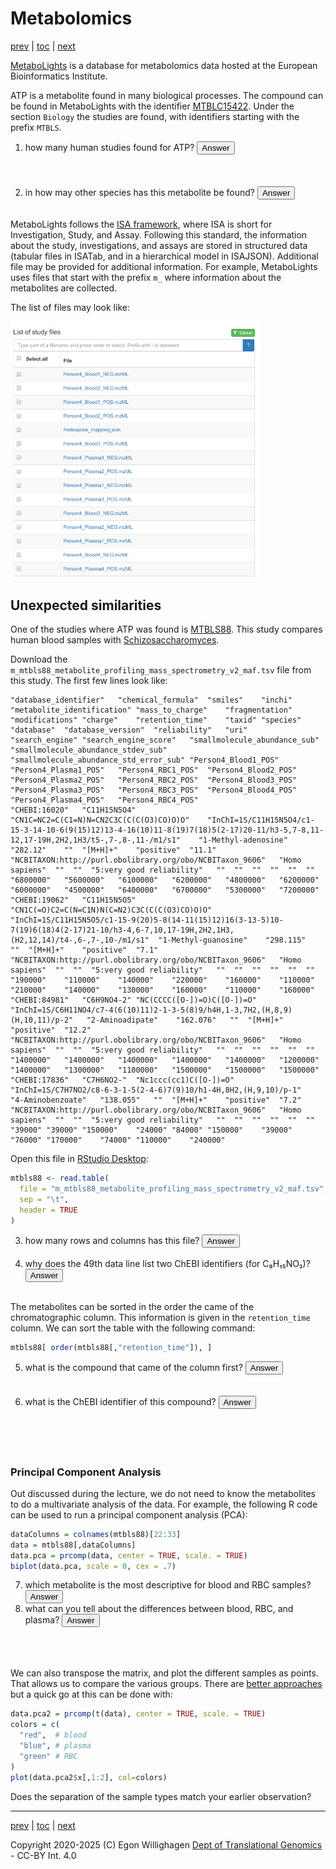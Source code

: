 # Metabolomics

[prev](./identification.md) | [toc](./README.md) | [next](pathways.md)

<script>
  function toggleAnswer(id) {
  var answer = document.getElementById(id);
  if (answer.style.visibility === "hidden" ||
      answer.style.visibility === "none") {
    answer.style.visibility = "visible";
  } else {
    answer.style.visibility = "hidden";
  }
}
</script>

[MetaboLights](https://www.ebi.ac.uk/metabolights/) is a database
for metabolomics data hosted at the European Bioinformatics Institute.

ATP is a metabolite found in many biological processes. The compound
can be found in MetaboLights with the identifier
[MTBLC15422](https://www.ebi.ac.uk/metabolights/MTBLC15422). Under
the section `Biology` the studies are found, with identifiers starting
with the prefix `MTBLS`.

1. how many human studies found for ATP? <button onclick="toggleAnswer('q1')">Answer</button><span id="q1" style="visibility: hidden"> when you search via [https://www.ebi.ac.uk/metabolights/search](https://www.ebi.ac.uk/metabolights/search), at the time of writing, it lists 23 studies, with MTBLS87 being the oldest identifier.</span>
2. in how may other species has this metabolite be found? <button onclick="toggleAnswer('q2')">Answer</button><span id="q2" style="visibility: hidden"> The page lists more than ten other species.</span>

MetaboLights follows the [ISA framework](https://isa-tools.org/),
where ISA is short for Investigation, Study, and Assay. Following this standard, the information
about the study, investigations, and assays are stored in structured data (tabular files
in ISATab, and in a hierarchical model in ISAJSON). Additional file may be provided for
additional information. For example, MetaboLights uses files that start with the
prefix `m_` where information about the metabolites are collected.

The list of files may look like:

<img src="./i/Screenshot_20200322_205413.png" width="400px" />

## Unexpected similarities

One of the studies where ATP was found is [MTBLS88](https://www.ebi.ac.uk/metabolights/MTBLS88).
This study compares human blood samples with
[Schizosaccharomyces](https://en.wikipedia.org/wiki/Schizosaccharomyces).

Download the `m_mtbls88_metabolite_profiling_mass_spectrometry_v2_maf.tsv` file from this study.
The first few lines look like:

```tsv
"database_identifier"	"chemical_formula"	"smiles"	"inchi"	"metabolite_identification"	"mass_to_charge"	"fragmentation"	"modifications"	"charge"	"retention_time"	"taxid"	"species"	"database"	"database_version"	"reliability"	"uri"	"search_engine"	"search_engine_score"	"smallmolecule_abundance_sub"	"smallmolecule_abundance_stdev_sub"	"smallmolecule_abundance_std_error_sub"	"Person4_Blood1_POS"	"Person4_Plasma1_POS"	"Person4_RBC1_POS"	"Person4_Blood2_POS"	"Person4_Plasma2_POS"	"Person4_RBC2_POS"	"Person4_Blood3_POS"	"Person4_Plasma3_POS"	"Person4_RBC3_POS"	"Person4_Blood4_POS"	"Person4_Plasma4_POS"	"Person4_RBC4_POS"
"CHEBI:16020"	"C11H15N5O4"	"CN1C=NC2=C(C1=N)N=CN2C3C(C(C(O3)CO)O)O"	"InChI=1S/C11H15N5O4/c1-15-3-14-10-6(9(15)12)13-4-16(10)11-8(19)7(18)5(2-17)20-11/h3-5,7-8,11-12,17-19H,2H2,1H3/t5-,7-,8-,11-/m1/s1"	"1-Methyl-adenosine"	"282.12"	""	"[M+H]+"	"positive"	"11.1"	"NCBITAXON:http://purl.obolibrary.org/obo/NCBITaxon_9606"	"Homo sapiens"	""	""	"5:very good reliability"	""	""	""	""	""	""	"6800000"	"5600000"	"6100000"	"6200000"	"4800000"	"6200000"	"6000000"	"4500000"	"6400000"	"6700000"	"5300000"	"7200000"
"CHEBI:19062"	"C11H15N5O5"	"CN1C(=O)C2=C(N=C1N)N(C=N2)C3C(C(C(O3)CO)O)O"	"InChI=1S/C11H15N5O5/c1-15-9(20)5-8(14-11(15)12)16(3-13-5)10-7(19)6(18)4(2-17)21-10/h3-4,6-7,10,17-19H,2H2,1H3,(H2,12,14)/t4-,6-,7-,10-/m1/s1"	"1-Methyl-guanosine"	"298.115"	""	"[M+H]+"	"positive"	"7.1"	"NCBITAXON:http://purl.obolibrary.org/obo/NCBITaxon_9606"	"Homo sapiens"	""	""	"5:very good reliability"	""	""	""	""	""	""	"190000"	"110000"	"140000"	"220000"	"160000"	"110000"	"210000"	"140000"	"130000"	"160000"	"110000"	"160000"
"CHEBI:84981"	"C6H9NO4-2"	"NC(CCCC([O-])=O)C([O-])=O"	"InChI=1S/C6H11NO4/c7-4(6(10)11)2-1-3-5(8)9/h4H,1-3,7H2,(H,8,9)(H,10,11)/p-2"	"2-Aminoadipate"	"162.076"	""	"[M+H]+"	"positive"	"12.2"	"NCBITAXON:http://purl.obolibrary.org/obo/NCBITaxon_9606"	"Homo sapiens"	""	""	"5:very good reliability"	""	""	""	""	""	""	"1400000"	"1400000"	"1400000"	"1400000"	"1400000"	"1200000"	"1400000"	"1300000"	"1100000"	"1500000"	"1500000"	"1500000"
"CHEBI:17836"	"C7H6NO2-"	"Nc1ccc(cc1)C([O-])=O"	"InChI=1S/C7H7NO2/c8-6-3-1-5(2-4-6)7(9)10/h1-4H,8H2,(H,9,10)/p-1"	"4-Aminobenzoate"	"138.055"	""	"[M+H]+"	"positive"	"7.2"	"NCBITAXON:http://purl.obolibrary.org/obo/NCBITaxon_9606"	"Homo sapiens"	""	""	"5:very good reliability"	""	""	""	""	""	""	"39000"	"39000"	"150000"	"24000"	"84000"	"150000"	"39000"	"76000"	"170000"	"74000"	"110000"	"240000"
```

Open this file in [RStudio Desktop](https://posit.co/download/rstudio-desktop/):


```R
mtbls88 <- read.table(
  file = "m_mtbls88_metabolite_profiling_mass_spectrometry_v2_maf.tsv",
  sep = "\t",
  header = TRUE
)
```

3. how many rows and columns has this file? <button onclick="toggleAnswer('q3')">Answer</button><span id="q3" style="visibility: hidden"> The file opens as a table with 78 data rows (and one header line) and 33 variables.</span>
4. why does the 49th data line list two ChEBI identifiers (for C₈H₁₅NO₃)? <button onclick="toggleAnswer('q4')">Answer</button><span id="q4" style="visibility: hidden"> Both metabolites have the same chemical formula, and the experimental data (probably) matches both structures.</span>

The metabolites can be sorted in the order the came of the chromatographic column. This information
is given in the `retention_time` column. We can sort the table with the following command:

```R
mtbls88[ order(mtbls88[,"retention_time"]), ]
```

5. what is the compound that came of the column first? <button onclick="toggleAnswer('q5')">Answer</button><span id="q5" style="visibility: hidden"> The metabolite with the lowest retention time. In fact, three metabolites are given for the shortest retention time of 3.8 (units?).</span>
6. what is the ChEBI identifier of this compound? <button onclick="toggleAnswer('q6')">Answer</button><span id="q6" style="visibility: hidden"> Well, since it was actually
three, we have three identifiers: CHEBI:27732, CHEBI:73054, and CHEBI:73061. You can get these easily with this R command: `mtbls88[order(mtbls88[,"retention_time"]),][1:3,"database_identifier"]`</span>

### Principal Component Analysis

Out discussed during the lecture, we do not need to know the metabolites to do a multivariate analysis
of the data. For example, the following R code can be used to run a principal component analysis (PCA):

```R
dataColumns = colnames(mtbls88)[22:33]
data = mtbls88[,dataColumns]
data.pca = prcomp(data, center = TRUE, scale. = TRUE)
biplot(data.pca, scale = 0, cex = .7)
```

7. which metabolite is the most descriptive for blood and RBC samples? <button onclick="toggleAnswer('q7')">Answer</button><span id="q7" style="visibility: hidden"> Metabolite 36, CHEBI:17858, which is gluthatione disulphide.</span>
8. what can you tell about the differences between blood, RBC, and plasma? <button onclick="toggleAnswer('q8')">Answer</button><span id="q8" style="visibility: hidden"> Plasma has quite different abundances of the metabolites: in the first two principal components, the abundances are almost orthogonal to that of blood, and RBC. (What does that say about the three sample types?)</span>

We can also transpose the matrix, and plot the different samples as points. That allows us to compare the various groups. There
are [better approaches](https://www.r-bloggers.com/computing-and-visualizing-pca-in-r/) but a quick go at this can be done with:

```R
data.pca2 = prcomp(t(data), center = TRUE, scale. = TRUE)
colors = c(
  "red",  # blood
  "blue", # plasma
  "green" # RBC
)
plot(data.pca2$x[,1:2], col=colors)
```

Does the separation of the sample types match your earlier observation?


---

[prev](./identification.md) | [toc](./README.md) | [next](pathways.md)

Copyright 2020-2025 (C) Egon Willighagen <a href="https://www.maastrichtuniversity.nl/research/translational-genomics">Dept of Translational Genomics</a> - CC-BY Int. 4.0
